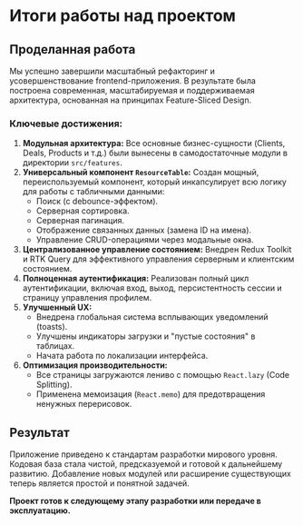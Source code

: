 # Итоги работы над проектом

## Проделанная работа

Мы успешно завершили масштабный рефакторинг и усовершенствование frontend-приложения. В результате была построена современная, масштабируемая и поддерживаемая архитектура, основанная на принципах Feature-Sliced Design.

### Ключевые достижения:

1.  **Модульная архитектура:** Все основные бизнес-сущности (Clients, Deals, Products и т.д.) были вынесены в самодостаточные модули в директории `src/features`.
2.  **Универсальный компонент `ResourceTable`:** Создан мощный, переиспользуемый компонент, который инкапсулирует всю логику для работы с табличными данными:
    *   Поиск (с debounce-эффектом).
    *   Серверная сортировка.
    *   Серверная пагинация.
    *   Отображение связанных данных (замена ID на имена).
    *   Управление CRUD-операциями через модальные окна.
3.  **Централизованное управление состоянием:** Внедрен Redux Toolkit и RTK Query для эффективного управления серверным и клиентским состоянием.
4.  **Полноценная аутентификация:** Реализован полный цикл аутентификации, включая вход, выход, персистентность сессии и страницу управления профилем.
5.  **Улучшенный UX:**
    *   Внедрена глобальная система всплывающих уведомлений (toasts).
    *   Улучшены индикаторы загрузки и "пустые состояния" в таблицах.
    *   Начата работа по локализации интерфейса.
6.  **Оптимизация производительности:**
    *   Все страницы загружаются лениво с помощью `React.lazy` (Code Splitting).
    *   Применена мемоизация (`React.memo`) для предотвращения ненужных перерисовок.

## Результат

Приложение приведено к стандартам разработки мирового уровня. Кодовая база стала чистой, предсказуемой и готовой к дальнейшему развитию. Добавление новых модулей или расширение существующих теперь является простой и понятной задачей.

**Проект готов к следующему этапу разработки или передаче в эксплуатацию.**

